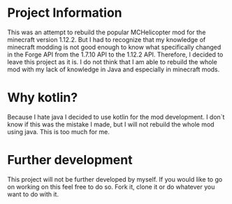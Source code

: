# Project Information

This was an attempt to rebuild the popular MCHelicopter mod for the minecraft version 1.12.2. 
But I had to recognize that my knowledge of minecraft modding is not good enough to know what specifically 
changed in the Forge API from the 1.7.10 API to the 1.12.2 API. Therefore, I decided to leave this project as it is.
I do not think that I am able to rebuild the whole mod with my lack of knowledge in Java and especially in minecraft mods.

# Why kotlin?

Because I hate java I decided to use kotlin for the mod development. I don`t know if this was
the mistake I made, but I will not rebuild the whole mod using java. This is too much for me.


# Further development

This project will not be further developed by myself. If you would like to go on working on this feel free to do so.
Fork it, clone it or do whatever you want to do with it. 
